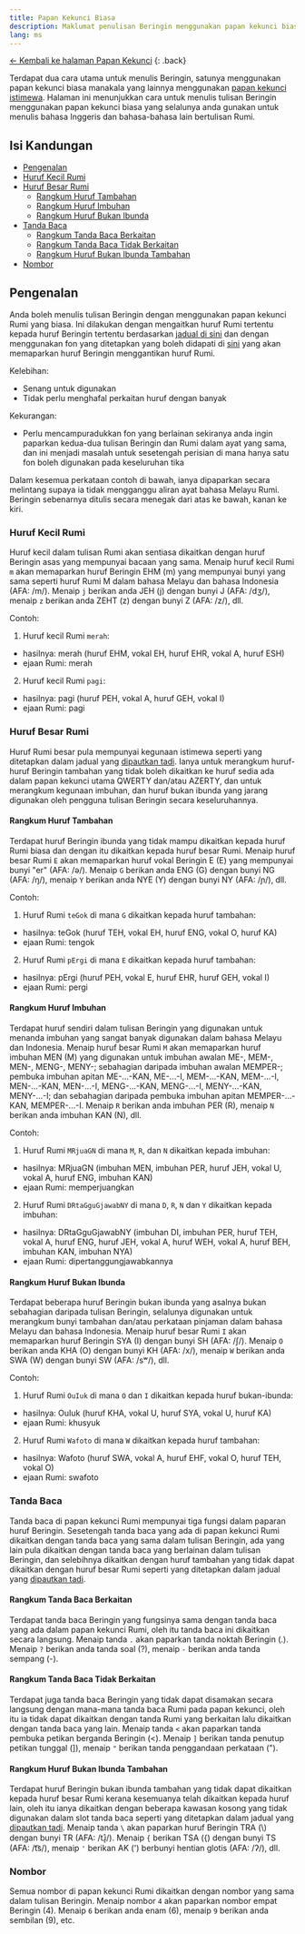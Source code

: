 ```yaml
---
title: Papan Kekunci Biasa
description: Maklumat penulisan Beringin menggunakan papan kekunci biasa
lang: ms
---
```


[← Kembali ke halaman Papan Kekunci](keyboard.html)
{: .back}

Terdapat dua cara utama untuk menulis Beringin, satunya menggunakan papan kekunci biasa manakala yang lainnya menggunakan [papan kekunci istimewa](special-keyboard.html). Halaman ini menunjukkan cara untuk menulis tulisan Beringin menggunakan papan kekunci biasa yang selalunya anda gunakan untuk menulis bahasa Inggeris dan bahasa-bahasa lain bertulisan Rumi.


## Isi Kandungan

- [Pengenalan](#pengenalan)
- [Huruf Kecil Rumi](#huruf-kecil-rumi)
- [Huruf Besar Rumi](#huruf-besar-rumi)
  - [Rangkum Huruf Tambahan](#rangkum-huruf-tambahan)
  - [Rangkum Huruf Imbuhan](#rangkum-huruf-imbuhan)
  - [Rangkum Huruf Bukan Ibunda](#rangkum-huruf-bukan-ibunda)
- [Tanda Baca](#tanda-baca)
  - [Rangkum Tanda Baca Berkaitan](#rangkum-tanda-baca-berkaitan)
  - [Rangkum Tanda Baca Tidak Berkaitan](#rangkum-tanda-baca-tidak-berkaitan)
  - [Rangkum Huruf Bukan Ibunda Tambahan](#rangkum-huruf-bukan-ibunda-tambahan)
- [Nombor](#nombor)


## Pengenalan

Anda boleh menulis tulisan Beringin dengan menggunakan papan kekunci Rumi yang biasa. Ini dilakukan dengan mengaitkan huruf Rumi tertentu kepada huruf Beringin tertentu berdasarkan [jadual di sini](latin-table) dan dengan menggunakan fon yang ditetapkan yang boleh didapati di [sini](../mnh48-beringin/en) yang akan memaparkan huruf Beringin menggantikan huruf Rumi.

Kelebihan:
- Senang untuk digunakan
- Tidak perlu menghafal perkaitan huruf dengan banyak

Kekurangan:
- Perlu mencampuradukkan fon yang berlainan sekiranya anda ingin paparkan kedua-dua tulisan Beringin dan Rumi dalam ayat yang sama, dan ini menjadi masalah untuk sesetengah perisian di mana hanya satu fon boleh digunakan pada keseluruhan tika

Dalam kesemua perkataan contoh di bawah, ianya dipaparkan secara melintang supaya ia tidak mengganggu aliran ayat bahasa Melayu Rumi. Beringin sebenarnya ditulis secara menegak dari atas ke bawah, kanan ke kiri.


### Huruf Kecil Rumi

Huruf kecil dalam tulisan Rumi akan sentiasa dikaitkan dengan huruf Beringin asas yang mempunyai bacaan yang sama. Menaip huruf kecil Rumi `m` akan memaparkan huruf Beringin EHM (<span class="brgn">m</span>) yang mempunyai bunyi yang sama seperti huruf Rumi M dalam bahasa Melayu dan bahasa Indonesia (AFA: /m/). Menaip `j` berikan anda JEH (<span class="brgn">j</span>) dengan bunyi J (AFA: /dʒ/), menaip `z` berikan anda ZEHT (<span class="brgn">z</span>) dengan bunyi Z (AFA: /z/), dll.

Contoh:
1. Huruf kecil Rumi `merah`:
  - hasilnya: <span class="brgnwordlist">merah</span> (huruf EHM, vokal EH, huruf EHR, vokal A, huruf ESH)
  - ejaan Rumi: merah
2. Huruf kecil Rumi `pagi`:
  - hasilnya: <span class="brgnwordlist">pagi</span> (huruf PEH, vokal A, huruf GEH, vokal I)
  - ejaan Rumi: pagi


### Huruf Besar Rumi

Huruf Rumi besar pula mempunyai kegunaan istimewa seperti yang ditetapkan dalam jadual yang [dipautkan tadi](latin-table.html). Ianya untuk merangkum huruf-huruf Beringin tambahan yang tidak boleh dikaitkan ke huruf sedia ada dalam papan kekunci utama QWERTY dan/atau AZERTY, dan untuk merangkum kegunaan imbuhan, dan huruf bukan ibunda yang jarang digunakan oleh pengguna tulisan Beringin secara keseluruhannya.


#### Rangkum Huruf Tambahan

Terdapat huruf Beringin ibunda yang tidak mampu dikaitkan kepada huruf Rumi biasa dan dengan itu dikaitkan kepada huruf besar Rumi. Menaip huruf besar Rumi `E` akan memaparkan huruf vokal Beringin E (<span class="brgn">E</span>) yang mempunyai bunyi "er" (AFA: /ə/). Menaip `G` berikan anda ENG (<span class="brgn">G</span>) dengan bunyi NG (AFA: /ŋ/), menaip `Y` berikan anda NYE (<span class="brgn">Y</span>) dengan bunyi NY (AFA: /ɲ/), dll.

Contoh:
1. Huruf Rumi `teGok` di mana `G` dikaitkan kepada huruf tambahan:
  - hasilnya: <span class="brgnwordlist">teGok</span> (huruf TEH, vokal EH, huruf ENG, vokal O, huruf KA)
  - ejaan Rumi: tengok
2. Huruf Rumi `pErgi` di mana `E` dikaitkan kepada huruf tambahan:
  - hasilnya: <span class="brgnwordlist">pErgi</span> (huruf PEH, vokal E, huruf EHR, huruf GEH, vokal I)
  - ejaan Rumi: pergi


#### Rangkum Huruf Imbuhan

Terdapat huruf sendiri dalam tulisan Beringin yang digunakan untuk menanda imbuhan yang sangat banyak digunakan dalam bahasa Melayu dan Indonesia. Menaip huruf besar Rumi `M` akan memaparkan huruf imbuhan MEN (<span class="brgn">M</span>) yang digunakan untuk imbuhan awalan ME-, MEM-, MEN-, MENG-, MENY-; sebahagian daripada imbuhan awalan MEMPER-; pembuka imbuhan apitan ME-...-KAN, ME-...-I, MEM-...-KAN, MEM-...-I, MEN-...-KAN, MEN-...-I, MENG-...-KAN, MENG-...-I, MENY-...-KAN, MENY-...-I; dan sebahagian daripada pembuka imbuhan apitan MEMPER-...-KAN, MEMPER-...-I. Menaip `R` berikan anda imbuhan PER (<span class="brgn">R</span>), menaip `N` berikan anda imbuhan KAN (<span class="brgn">N</span>), dll.

Contoh:
1. Huruf Rumi `MRjuaGN` di mana `M`, `R`, dan `N` dikaitkan kepada imbuhan:
  - hasilnya: <span class="brgnwordlist">MRjuaGN</span> (imbuhan MEN, imbuhan PER, huruf JEH, vokal U, vokal A, huruf ENG, imbuhan KAN)
  - ejaan Rumi: memperjuangkan
2. Huruf Rumi `DRtaGguGjawabNY` di mana `D`, `R`, `N` dan `Y` dikaitkan kepada imbuhan:
  - hasilnya: <span class="brgnwordlist">DRtaGguGjawabNY</span> (imbuhan DI, imbuhan PER, huruf TEH, vokal A, huruf ENG, huruf JEH, vokal A, huruf WEH, vokal A, huruf BEH, imbuhan KAN, imbuhan NYA)
  - ejaan Rumi: dipertanggungjawabkannya


#### Rangkum Huruf Bukan Ibunda

Terdapat beberapa huruf Beringin bukan ibunda yang asalnya bukan sebahagian daripada tulisan Beringin, selalunya digunakan untuk merangkum bunyi tambahan dan/atau perkataan pinjaman dalam bahasa Melayu dan bahasa Indonesia. Menaip huruf besar Rumi `I` akan memaparkan huruf Beringin SYA (<span class="brgn">I</span>) dengan bunyi SH (AFA: /ʃ/). Menaip `O` berikan anda KHA (<span class="brgn">O</span>) dengan bunyi KH (AFA: /x/), menaip `W` berikan anda SWA (<span class="brgn">W</span>) dengan bunyi SW (AFA: /sʷ/), dll.

Contoh:
1. Huruf Rumi `OuIuk` di mana `O` dan `I` dikaitkan kepada huruf bukan-ibunda:
  - hasilnya: <span class="brgnwordlist">OuIuk</span> (huruf KHA, vokal U, huruf SYA, vokal U, huruf KA)
  - ejaan Rumi: khusyuk
2. Huruf Rumi `Wafoto` di mana `W` dikaitkan kepada huruf tambahan:
  - hasilnya: <span class="brgnwordlist">Wafoto</span> (huruf SWA, vokal A, huruf EHF, vokal O, huruf TEH, vokal O)
  - ejaan Rumi: swafoto


### Tanda Baca

Tanda baca di papan kekunci Rumi mempunyai tiga fungsi dalam paparan huruf Beringin. Sesetengah tanda baca yang ada di papan kekunci Rumi dikaitkan dengan tanda baca yang sama dalam tulisan Beringin, ada yang lain pula dikaitkan dengan tanda baca yang berlainan dalam tulisan Beringin, dan selebihnya dikaitkan dengan huruf tambahan yang tidak dapat dikaitkan dengan huruf besar Rumi seperti yang ditetapkan dalam jadual yang [dipautkan tadi](latin-table.html).


#### Rangkum Tanda Baca Berkaitan

Terdapat tanda baca Beringin yang fungsinya sama dengan tanda baca yang ada dalam papan kekunci Rumi, oleh itu tanda baca ini dikaitkan secara langsung. Menaip tanda `.` akan paparkan tanda noktah Beringin (<span class="brgn">.</span>). Menaip `?` berikan anda tanda soal (<span class="brgn">?</span>), menaip `-` berikan anda tanda sempang (<span class="brgn">-</span>).


#### Rangkum Tanda Baca Tidak Berkaitan

Terdapat juga tanda baca Beringin yang tidak dapat disamakan secara langsung dengan mana-mana tanda baca Rumi pada papan kekunci, oleh itu ia tidak dapat dikaitkan dengan tanda Rumi yang berkaitan lalu dikaitkan dengan tanda baca yang lain. Menaip tanda `<` akan paparkan tanda pembuka petikan berganda Beringin (<span class="brgn">&lt;</span>). Menaip `]` berikan tanda penutup petikan tunggal (<span class="brgn">\]</span>), menaip `"` berikan tanda penggandaan perkataan (<span class="brgn">\"</span>).


#### Rangkum Huruf Bukan Ibunda Tambahan

Terdapat huruf Beringin bukan ibunda tambahan yang tidak dapat dikaitkan kepada huruf besar Rumi kerana kesemuanya telah dikaitkan kepada huruf lain, oleh itu ianya dikaitkan dengan beberapa kawasan kosong yang tidak digunakan dalam slot tanda baca seperti yang ditetapkan dalam jadual yang [dipautkan tadi](latin-table.html). Menaip tanda `\` akan paparkan huruf Beringin TRA (<span class="brgn">\\</span>) dengan bunyi TR (AFA: /tɹ̝̊/). Menaip `{` berikan TSA (<span class="brgn">{</span>) dengan bunyi TS (AFA: /t͡s/), menaip `'` berikan AK (<span class="brgn">\'</span>) berbunyi hentian glotis (AFA: /ʔ/), dll.


### Nombor

Semua nombor di papan kekunci Rumi dikaitkan dengan nombor yang sama dalam tulisan Beringin. Menaip nombor `4` akan paparkan nombor empat Beringin (<span class="brgn">4</span>). Menaip `6` berikan anda enam (<span class="brgn">6</span>), menaip `9` berikan anda sembilan (<span class="brgn">9</span>), etc.
